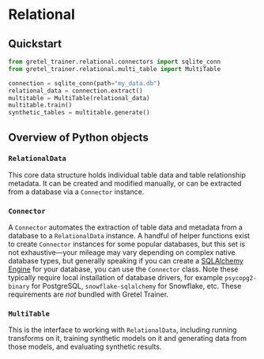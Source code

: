 # Relational

## Quickstart

```python
from gretel_trainer.relational.connectors import sqlite_conn
from gretel_trainer.relational.multi_table import MultiTable

connection = sqlite_conn(path="my_data.db")
relational_data = connection.extract()
multitable = MultiTable(relational_data)
multitable.train()
synthetic_tables = multitable.generate()
```

## Overview of Python objects

### `RelationalData`

This core data structure holds individual table data and table relationship metadata.
It can be created and modified manually, or can be extracted from a database via a
`Connector` instance.


### `Connector`

A `Connector` automates the extraction of table data and metadata from a database to
a `RelationalData` instance. A handful of helper functions exist to create `Connector`
instances for some popular databases, but this set is not exhaustive—your mileage may
vary depending on complex native database types, but generally speaking if you can
create a [SQLAlchemy Engine](https://docs.sqlalchemy.org/en/14/core/engines.html) for
your database, you can use the `Connector` class. Note these typically require local
installation of database drivers, for example `psycopg2-binary` for PostgreSQL,
`snowflake-sqlalchemy` for Snowflake, etc. These requirements are *not* bundled with
Gretel Trainer.


### `MultiTable`

This is the interface to working with `RelationalData`, including running transforms
on it, training synthetic models on it and generating data from those models, and
evaluating synthetic results.
